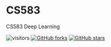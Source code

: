 # CS583
CS583 Deep Learning

![visitors](https://visitor-badge.laobi.icu/badge?page_id=compmonk.CS583) [![GitHub forks](https://img.shields.io/github/forks/compmonk/CS583)](https://github.com/compmonk/CS583/network) [![GitHub stars](https://img.shields.io/github/stars/compmonk/CS583)](https://github.com/compmonk/CS583/stargazers)
